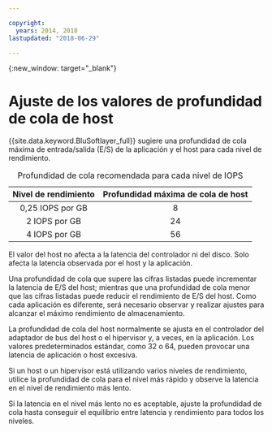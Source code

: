 ```yaml
---

copyright:
  years: 2014, 2018
lastupdated: "2018-06-29"

---
```

{:new_window: target="_blank"}

# Ajuste de los valores de profundidad de cola de host

{{site.data.keyword.BluSoftlayer_full}} sugiere una profundidad de cola máxima de entrada/salida (E/S) de la aplicación y el host para cada nivel de rendimiento. 

<table align="center">
  <caption>Profundidad de cola recomendada para cada nivel de IOPS</caption>
        <thead>
	    <tr>
		<th>Nivel de rendimiento</th>
		<th>Profundidad máxima de cola de host</th>
	    </tr>
	</thead>
	<tbody>
   	    <tr>
		<td style="text-align: center; vertical-align: middle;">0,25 IOPS por GB</td>
		<td style="text-align: center; vertical-align: middle;">8</td>
	    </tr>
	    <tr>
		<td style="text-align: center; vertical-align: middle;">2 IOPS por GB</td>
		<td style="text-align: center; vertical-align: middle;">24</td>
	    </tr>
	    <tr>
		<td style="text-align: center; vertical-align: middle;">4 IOPS por GB</td>
		<td style="text-align: center; vertical-align: middle;">56</td>
            </tr>
         </tbody>
</table>


El valor del host no afecta a la latencia del controlador ni del disco. Solo afecta la latencia observada por el host y la aplicación.

Una profundidad de cola que supere las cifras listadas puede incrementar la latencia de E/S del host; mientras que una profundidad de cola menor que las cifras listadas puede reducir el rendimiento de E/S del host. Como cada aplicación es diferente, será necesario observar y realizar ajustes para alcanzar el máximo rendimiento de almacenamiento.

La profundidad de cola del host normalmente se ajusta en el controlador del adaptador de bus del host o el hipervisor y, a veces, en la aplicación. Los valores predeterminados estándar, como 32 o 64, pueden provocar una latencia de aplicación o host excesiva.

Si un host o un hipervisor está utilizando varios niveles de rendimiento, utilice la profundidad de cola para el nivel más rápido y observe la latencia en el nivel de rendimiento más lento. 

Si la latencia en el nivel más lento no es aceptable, ajuste la profundidad de cola hasta conseguir el equilibrio entre latencia y rendimiento para todos los niveles.
